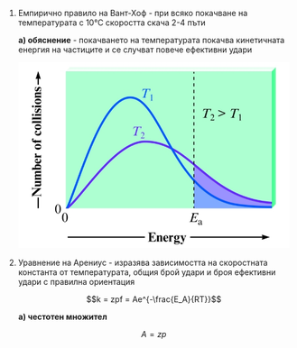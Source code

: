 1. Емпирично правило на Вант-Хоф - при всяко покачване на температурата с 10°С скоростта скача 2-4 пъти
	
	**а) обяснение** - покачването на температурата покачва кинетичната енергия на частиците и се случват повече ефективни удари
	
	![Емпирично правило на Вант-Хоф](Resources/Емпирично%20правило%20на%20Вант-Хоф.jpg)

2. Уравнение на Арениус - изразява зависимостта на скоростната константа от температурата, общия брой удари и броя ефективни удари с правилна ориентация
	
	$$k = zpf = Ae^{-\frac{E_A}{RT}}$$
	
	**а) честотен множител**
	
	$$A = zp$$